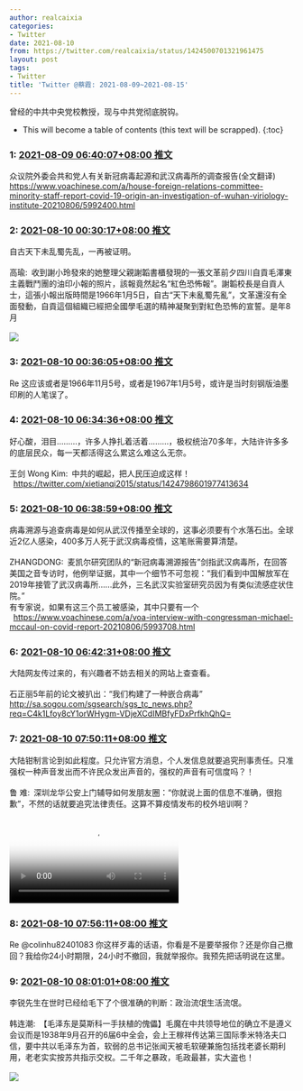 ```yaml
---
author: realcaixia
categories:
- Twitter
date: 2021-08-10
from: https://twitter.com/realcaixia/status/1424500701321961475
layout: post
tags:
- Twitter
title: 'Twitter @蔡霞: 2021-08-09~2021-08-15'
---
```


曾经的中共中央党校教授，现与中共党彻底脱钩。 

* This will become a table of contents (this text will be scrapped).
{:toc}

### 1: [2021-08-09 06:40:07+08:00 推文](https://twitter.com/realcaixia/status/1424500701321961475)

众议院外委会共和党人有关新冠病毒起源和武汉病毒所的调查报告(全文翻译) <a href="https://www.voachinese.com/a/house-foreign-relations-committee-minority-staff-report-covid-19-origin-an-investigation-of-wuhan-viriology-institute-20210806/5992400.html" target="_blank" rel="noopener noreferrer">https://www.voachinese.com/a/house-foreign-relations-committee-minority-staff-report-covid-19-origin-an-investigation-of-wuhan-viriology-institute-20210806/5992400.html</a>

### 2: [2021-08-10 00:30:17+08:00 推文](https://twitter.com/realcaixia/status/1424770016860377091)

自古天下未乱蜀先乱，一再被证明。<br><br>高瑜: 收到謝小玲發來的她整理父親謝韜書櫃發現的一張文革前夕四川自貢毛澤東主義戰鬥團的油印小報的照片，該報竟然起名“紅色恐怖報”。謝韜校長是自貢人士，這張小報出版時間是1966年1月5日，自古“天下未亂蜀先亂”，文革還沒有全面發動，自貢這個組織已經把全國學毛選的精神凝聚到對紅色恐怖的宣誓。是年8月<br><br><img style src="https://pbs.twimg.com/media/E8U1Lw2UUAYkhXe?format=jpg&name=orig" referrerpolicy="no-referrer">

### 3: [2021-08-10 00:36:05+08:00 推文](https://twitter.com/realcaixia/status/1424771475257581568)

Re 这应该或者是1966年11月5号，或者是1967年1月5号，或许是当时刻钢版油墨印刷的人笔误了。

### 4: [2021-08-10 06:34:36+08:00 推文](https://twitter.com/realcaixia/status/1424861701338451976)

好心酸，泪目………，许多人挣扎着活着………，极权统治70多年，大陆许许多多的底层民众，每一天都活得这么累这么难这么无奈。<br><br>王剑 Wong Kim: 中共的崛起，把人民压迫成这样！<br> <a href="https://twitter.com/xietianqi2015/status/1424798601977413634" target="_blank" rel="noopener noreferrer">https://twitter.com/xietianqi2015/status/1424798601977413634</a>

### 5: [2021-08-10 06:38:59+08:00 推文](https://twitter.com/realcaixia/status/1424862800829157380)

病毒溯源与追查病毒是如何从武汉传播至全球的，这事必须要有个水落石出。全球近2亿人感染，400多万人死于武汉病毒疫情，这笔账需要算清楚。<br><br>ZHANGDONG: 麦凯尔研究团队的“新冠病毒溯源报告”剑指武汉病毒所，在回答美国之音专访时，他例举证据，其中一个细节不可忽视：“我们看到中国解放军在2019年接管了武汉病毒所......此外，三名武汉实验室研究员因为有类似流感症状住院。”<br>有专家说，如果有这三个员工被感染，其中只要有一个<br> <a href="https://www.voachinese.com/a/voa-interview-with-congressman-michael-mccaul-on-covid-report-20210806/5993708.html" target="_blank" rel="noopener noreferrer">https://www.voachinese.com/a/voa-interview-with-congressman-michael-mccaul-on-covid-report-20210806/5993708.html</a>

### 6: [2021-08-10 06:42:31+08:00 推文](https://twitter.com/realcaixia/status/1424863693192450048)

大陆网友传过来的，有兴趣者不妨去相关的网站上查查看。<br><br>石正丽5年前的论文被扒出：“我们构建了一种嵌合病毒” <a href="http://sa.sogou.com/sgsearch/sgs_tc_news.php?req=C4k1Lfoy8cY1orWHygm-VDjeXCdIMBfyFDxPrfkhQhQ=" target="_blank" rel="noopener noreferrer">http://sa.sogou.com/sgsearch/sgs_tc_news.php?req=C4k1Lfoy8cY1orWHygm-VDjeXCdIMBfyFDxPrfkhQhQ=</a>

### 7: [2021-08-10 07:50:11+08:00 推文](https://twitter.com/realcaixia/status/1424880719306821632)

大陆钳制言论到如此程度。只允许官方消息，个人发信息就要追究刑事责任。只准强权一种声音发出而不许民众发出声音的，强权的声音有可信度吗？！<br><br>鲁  难: 深圳龙华公安上门辅导如何发朋友圈：“你就说上面的信息不准确，很抱歉”，不然的话就要追究法律责任。这算不算疫情发布的校外培训啊？<br><br><video src="https://video.twimg.com/ext_tw_video/1424879673167818760/pu/vid/320x556/iKIIUGDUHNsQb95X.mp4?tag=12" controls="controls" poster="https://pbs.twimg.com/ext_tw_video_thumb/1424879673167818760/pu/img/4RnwP2SBU--Rfy_i.jpg"></video>

### 8: [2021-08-10 07:56:11+08:00 推文](https://twitter.com/realcaixia/status/1424882229151424519)

Re @colinhu82401083 你这样歹毒的话语，你看是不是要举报你？还是你自己撤回？我给你24小时期限，24小时不撤回，我就举报你。我预先把话明说在这里。

### 9: [2021-08-10 08:01:01+08:00 推文](https://twitter.com/realcaixia/status/1424883445042384901)

李锐先生在世时已经给毛下了个很准确的判断：政治流氓生活流氓。<br><br>韩连潮: 【毛泽东是莫斯科一手扶植的傀儡】毛魔在中共领导地位的确立不是遵义会议而是1938年9月召开的6届6中全会，会上王稼祥传达第三国际季米特洛夫口信，要中共以毛泽东为首，软弱的总书记张闻天被毛软硬兼施包括找老婆长期利用，老老实实按苏共指示交权。二千年之暴政，毛政最甚，实大盗也！<br><br><img style src="https://pbs.twimg.com/media/E8WtPTCVEAAVR0C?format=jpg&name=orig" referrerpolicy="no-referrer">

